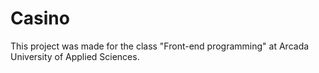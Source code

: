 # Casino

This project was made for the class "Front-end programming" at Arcada University of Applied Sciences.
